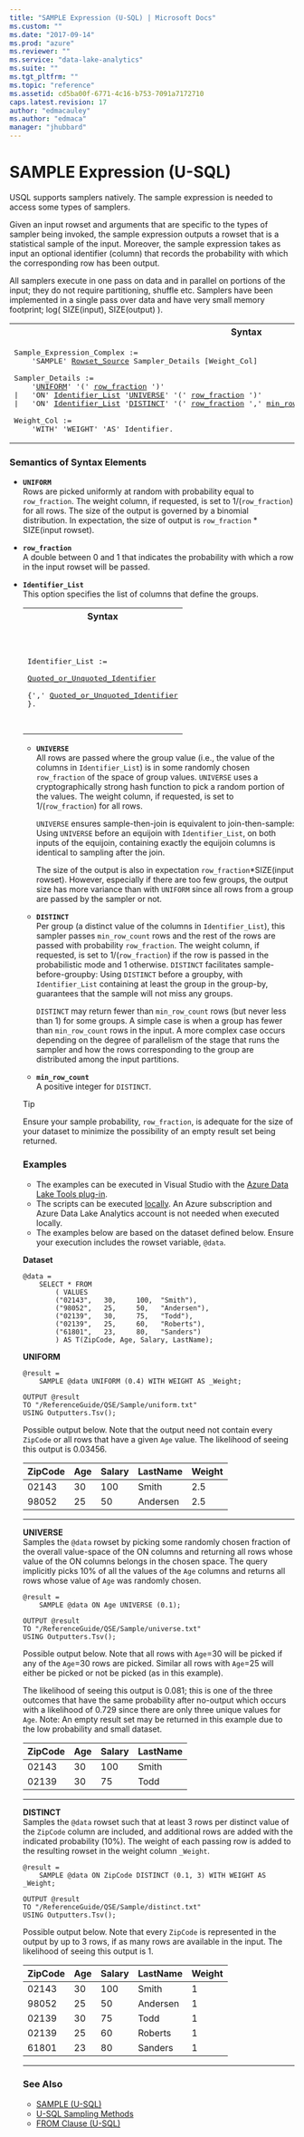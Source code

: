 ```yaml
---
title: "SAMPLE Expression (U-SQL) | Microsoft Docs"
ms.custom: ""
ms.date: "2017-09-14"
ms.prod: "azure"
ms.reviewer: ""
ms.service: "data-lake-analytics"
ms.suite: ""
ms.tgt_pltfrm: ""
ms.topic: "reference"
ms.assetid: cd5ba00f-6771-4c16-b753-7091a7172710
caps.latest.revision: 17
author: "edmacauley"
ms.author: "edmaca"
manager: "jhubbard"
---
```

# SAMPLE Expression (U-SQL)
USQL supports samplers natively. The sample expression is needed to access some types of samplers. 

Given an input rowset and arguments that are specific to the types of sampler being invoked, the sample expression outputs a rowset that is a statistical sample of the input.  Moreover, the sample expression takes as input an optional identifier (column) that records the probability with which the corresponding row has been output.

All samplers execute in one pass on data and in parallel on portions of the input; they do not require partitioning, shuffle etc.  Samplers have been implemented in a single pass over data and have very small memory footprint; log( SIZE(input), SIZE(output) ).

<table><th>Syntax</th><tr><td><pre>
Sample_Expression_Complex :=                                                                             
    'SAMPLE' <a href="from-clause-u-sql.md#row_src">Rowset_Source</a> Sampler_Details [Weight_Col]<br />
Sampler_Details := 
<a></a>    '<a href="#uniform">UNIFORM</a>' '(' <a href="#row_fraction">row_fraction</a> ')'
|   'ON' <a href="#ON">Identifier_List</a> '<a href="#universe">UNIVERSE</a>' '(' <a href="#row_fraction">row_fraction</a> ')'
|   'ON' <a href="#ON">Identifier_List</a> '<a href="#distinct">DISTINCT</a>' '(' <a href="#row_fraction">row_fraction</a> ',' <a href="#min_row_count">min_row_count</a> ')'<br />
Weight_Col :=
<a></a>    'WITH' 'WEIGHT' 'AS' Identifier.
</pre></td></tr></table>


### Semantics of Syntax Elements   
-   <a name="uniform"></a>**`UNIFORM`**  
Rows are picked uniformly at random with probability equal to `row_fraction`.  The weight column, if requested, is set to 1/(`row_fraction`) for all rows.  The size of the output is governed by a binomial distribution. In expectation, the size of output is `row_fraction` * SIZE(input rowset).
 
-   <a name="row_fraction"></a>**`row_fraction`**  
A double between 0 and 1 that indicates the probability with which a row in the input rowset will be passed.

- <a name="ON"></a>**`Identifier_List`**   
  This option specifies the list of columns that define the groups.  
  
  <table><th>Syntax</th><tr><td><pre>
Identifier_List :=                                                                                  
    <a href="u-sql-identifiers.md">Quoted_or_Unquoted_Identifier</a>                                               
    {',' <a href="u-sql-identifiers.md">Quoted_or_Unquoted_Identifier</a> }.  
</pre></td></tr></table> 

-   <a name="universe"></a>**`UNIVERSE`**  
All rows are passed where the group value (i.e., the value of the columns in `Identifier_List`) is in some randomly chosen `row_fraction` of the space of group values. `UNIVERSE` uses a cryptographically strong hash function to pick a random portion of the values. The weight column, if requested, is set to 1/(`row_fraction`) for all rows.  

    `UNIVERSE` ensures sample-then-join is equivalent to join-then-sample: Using `UNIVERSE` before an equijoin with `Identifier_List`, on both inputs of the equijoin, containing exactly the equijoin columns is identical to sampling after the join.
    
    The size of the output is also in expectation `row_fraction`*SIZE(input rowset). However, especially if there are too few groups, the output size has more variance than with `UNIFORM` since all rows from a group are passed by the sampler or not.  

-   <a name="distinct"></a>**`DISTINCT`**  
Per group (a distinct value of the columns in `Identifier_List`), this sampler passes `min_row_count` rows and the rest of the rows are passed with probability `row_fraction`.  The weight column, if requested, is set to 1/(`row_fraction`) if the row is passed in the probabilistic mode and 1 otherwise.  `DISTINCT` facilitates sample-before-groupby: Using `DISTINCT` before a groupby, with `Identifier_List` containing at least the group in the group-by, guarantees that the sample will not miss any groups.

    `DISTINCT` may return fewer than `min_row_count` rows (but never less than 1) for some groups. A simple case is when a group has fewer than `min_row_count` rows in the input. A more complex case occurs depending on the degree of parallelism of the stage that runs the sampler and how the rows corresponding to the group are distributed among the input partitions. 

-   <a name="min_row_count"></a>**`min_row_count`**  
A positive integer for  `DISTINCT`.

> [!TIP] 
> Ensure your sample probability, `row_fraction`, is adequate for the size of your dataset to minimize the possibility of an empty result set being returned.


### Examples
- The examples can be executed in Visual Studio with the [Azure Data Lake Tools plug-in](https://www.microsoft.com/download/details.aspx?id=49504).  
- The scripts can be executed [locally](https://docs.microsoft.com/azure/data-lake-analytics/data-lake-analytics-data-lake-tools-get-started#run-u-sql-locally).  An Azure subscription and Azure Data Lake Analytics account is not needed when executed locally.
- The examples below are based on the dataset defined below.  Ensure your execution includes the rowset variable, `@data`.  

**Dataset**   
```
@data = 
    SELECT * FROM 
        ( VALUES
        ("02143",   30,     100,  "Smith"),
        ("98052",   25,     50,   "Andersen"),
        ("02139",   30,     75,   "Todd"),
        ("02139",   25,     60,   "Roberts"),
        ("61801",   23,     80,   "Sanders")
        ) AS T(ZipCode, Age, Salary, LastName);
```

**UNIFORM**  
```
@result = 
    SAMPLE @data UNIFORM (0.4) WITH WEIGHT AS _Weight;

OUTPUT @result
TO "/ReferenceGuide/QSE/Sample/uniform.txt"
USING Outputters.Tsv();
```
Possible output below.  Note that the output need not contain every `ZipCode` or all rows that have a given `Age` value.  The likelihood of seeing this output is 0.03456.

ZipCode  |Age      |Salary   |LastName |Weight  
---------|---------|---------|---------|---------  
02143    |30       |100      |Smith    |2.5
98052    |25       |50       |Andersen |2.5 
--------------------------------------------------

**UNIVERSE**  
Samples the `@data` rowset by picking some randomly chosen fraction of the overall value-space of the ON columns and returning all rows whose value of the ON columns belongs in the chosen space. The query implicitly picks 10% of all the values of the `Age` columns and returns all rows whose value of `Age` was randomly chosen. 
```
@result = 
    SAMPLE @data ON Age UNIVERSE (0.1);

OUTPUT @result
TO "/ReferenceGuide/QSE/Sample/universe.txt"
USING Outputters.Tsv();
```
Possible output below.  Note that all rows with `Age`=30 will be picked if any of the `Age`=30 rows are picked. Similar all rows with `Age`=25 will either be picked or not be picked (as in this example). 

The likelihood of seeing this output is 0.081; this is one of the three outcomes that have the same probability after no-output which occurs with a likelihood of 0.729 since there are only three unique values for `Age`.  Note: An empty result set may be returned in this example due to the low probability and small dataset.

ZipCode  |Age      |Salary   |LastName  
---------|---------|---------|--------- 
02143    |30       |100      |Smith    
02139    |30       |75       |Todd 
--------------------------------------------------


**DISTINCT**  
Samples the `@data` rowset such that at least 3 rows per distinct value of the `ZipCode` column are included, and additional rows are added with the indicated probability (10%). The weight of each passing row is added to the resulting rowset in the weight column `_Weight`. 
```
@result = 
    SAMPLE @data ON ZipCode DISTINCT (0.1, 3) WITH WEIGHT AS _Weight;

OUTPUT @result
TO "/ReferenceGuide/QSE/Sample/distinct.txt"
USING Outputters.Tsv();
```
Possible output below.  Note that every `ZipCode` is represented in the output by up to 3 rows, if as many rows are available in the input. The likelihood of seeing this output is 1.

ZipCode  |Age      |Salary   |LastName |Weight  
---------|---------|---------|---------|---------  
02143    |30       |100      |Smith    |1
98052    |25       |50       |Andersen |1 
02139    |30       |75       |Todd     |1
02139    |25       |60       |Roberts  |1 
61801    |23       |80       |Sanders  |1 
--------------------------------------------------


### See Also
* [SAMPLE (U-SQL)](sample-u-sql.md)
* [U-SQL Sampling Methods](u-sql-sampling-methods.md)  
* [FROM Clause (U-SQL)](from-clause-u-sql.md) 